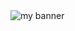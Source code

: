 <img src="https://drive.google.com/file/d/1Sds-RTTjwm_3SLl084dkv1eWMXvefuKs/view?usp=share_link" alt="my banner">
